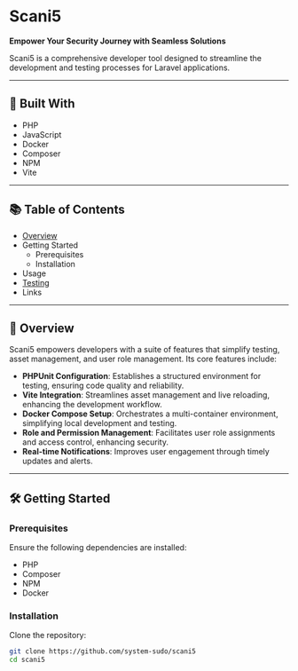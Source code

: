 # Scani5

**Empower Your Security Journey with Seamless Solutions**

Scani5 is a comprehensive developer tool designed to streamline the development and testing processes for Laravel applications.

---

## 🚀 Built With

- PHP
- JavaScript
- Docker
- Composer
- NPM
- Vite

---

## 📚 Table of Contents

- [Overview](#overview)
- Getting Started
  - Prerequisites
  - Installation
- Usage
- [Testing](#testing)
- Links

---

## 🧭 Overview

Scani5 empowers developers with a suite of features that simplify testing, asset management, and user role management. Its core features include:

- **PHPUnit Configuration**: Establishes a structured environment for testing, ensuring code quality and reliability.
- **Vite Integration**: Streamlines asset management and live reloading, enhancing the development workflow.
- **Docker Compose Setup**: Orchestrates a multi-container environment, simplifying local development and testing.
- **Role and Permission Management**: Facilitates user role assignments and access control, enhancing security.
- **Real-time Notifications**: Improves user engagement through timely updates and alerts.

---

## 🛠️ Getting Started

### Prerequisites

Ensure the following dependencies are installed:

- PHP
- Composer
- NPM
- Docker

### Installation

Clone the repository:

```bash
git clone https://github.com/system-sudo/scani5
cd scani5
